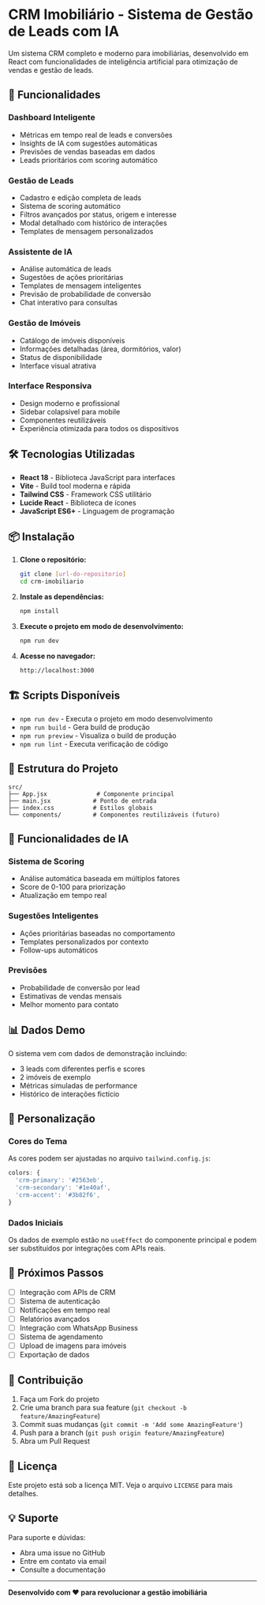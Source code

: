 # CRM Imobiliário - Sistema de Gestão de Leads com IA

Um sistema CRM completo e moderno para imobiliárias, desenvolvido em React com funcionalidades de inteligência artificial para otimização de vendas e gestão de leads.

## 🚀 Funcionalidades

### Dashboard Inteligente
- Métricas em tempo real de leads e conversões
- Insights de IA com sugestões automáticas
- Previsões de vendas baseadas em dados
- Leads prioritários com scoring automático

### Gestão de Leads
- Cadastro e edição completa de leads
- Sistema de scoring automático
- Filtros avançados por status, origem e interesse
- Modal detalhado com histórico de interações
- Templates de mensagem personalizados

### Assistente de IA
- Análise automática de leads
- Sugestões de ações prioritárias
- Templates de mensagem inteligentes
- Previsão de probabilidade de conversão
- Chat interativo para consultas

### Gestão de Imóveis
- Catálogo de imóveis disponíveis
- Informações detalhadas (área, dormitórios, valor)
- Status de disponibilidade
- Interface visual atrativa

### Interface Responsiva
- Design moderno e profissional
- Sidebar colapsível para mobile
- Componentes reutilizáveis
- Experiência otimizada para todos os dispositivos

## 🛠️ Tecnologias Utilizadas

- **React 18** - Biblioteca JavaScript para interfaces
- **Vite** - Build tool moderna e rápida
- **Tailwind CSS** - Framework CSS utilitário
- **Lucide React** - Biblioteca de ícones
- **JavaScript ES6+** - Linguagem de programação

## 📦 Instalação

1. **Clone o repositório:**
   ```bash
   git clone [url-do-repositorio]
   cd crm-imobiliario
   ```

2. **Instale as dependências:**
   ```bash
   npm install
   ```

3. **Execute o projeto em modo de desenvolvimento:**
   ```bash
   npm run dev
   ```

4. **Acesse no navegador:**
   ```
   http://localhost:3000
   ```

## 🏗️ Scripts Disponíveis

- `npm run dev` - Executa o projeto em modo desenvolvimento
- `npm run build` - Gera build de produção
- `npm run preview` - Visualiza o build de produção
- `npm run lint` - Executa verificação de código

## 📱 Estrutura do Projeto

```
src/
├── App.jsx              # Componente principal
├── main.jsx            # Ponto de entrada
├── index.css           # Estilos globais
└── components/         # Componentes reutilizáveis (futuro)
```

## 🤖 Funcionalidades de IA

### Sistema de Scoring
- Análise automática baseada em múltiplos fatores
- Score de 0-100 para priorização
- Atualização em tempo real

### Sugestões Inteligentes
- Ações prioritárias baseadas no comportamento
- Templates personalizados por contexto
- Follow-ups automáticos

### Previsões
- Probabilidade de conversão por lead
- Estimativas de vendas mensais
- Melhor momento para contato

## 📊 Dados Demo

O sistema vem com dados de demonstração incluindo:
- 3 leads com diferentes perfis e scores
- 2 imóveis de exemplo
- Métricas simuladas de performance
- Histórico de interações fictício

## 🔧 Personalização

### Cores do Tema
As cores podem ser ajustadas no arquivo `tailwind.config.js`:
```javascript
colors: {
  'crm-primary': '#2563eb',
  'crm-secondary': '#1e40af', 
  'crm-accent': '#3b82f6',
}
```

### Dados Iniciais
Os dados de exemplo estão no `useEffect` do componente principal e podem ser substituídos por integrações com APIs reais.

## 🌟 Próximos Passos

- [ ] Integração com APIs de CRM
- [ ] Sistema de autenticação
- [ ] Notificações em tempo real
- [ ] Relatórios avançados
- [ ] Integração com WhatsApp Business
- [ ] Sistema de agendamento
- [ ] Upload de imagens para imóveis
- [ ] Exportação de dados

## 🤝 Contribuição

1. Faça um Fork do projeto
2. Crie uma branch para sua feature (`git checkout -b feature/AmazingFeature`)
3. Commit suas mudanças (`git commit -m 'Add some AmazingFeature'`)
4. Push para a branch (`git push origin feature/AmazingFeature`)
5. Abra um Pull Request

## 📄 Licença

Este projeto está sob a licença MIT. Veja o arquivo `LICENSE` para mais detalhes.

## 💡 Suporte

Para suporte e dúvidas:
- Abra uma issue no GitHub
- Entre em contato via email
- Consulte a documentação

---

**Desenvolvido com ❤️ para revolucionar a gestão imobiliária**
